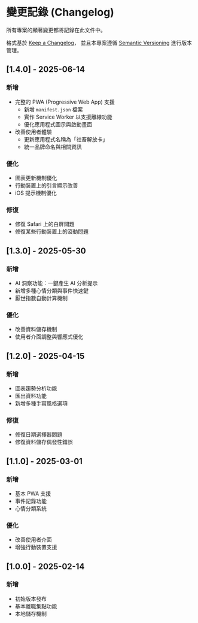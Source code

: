 <!--
  📦 模組：CHANGELOG
  🕒 最後更新：2025-06-14T04:08:54+08:00
  🧑‍💻 作者/更新者：@s123104
  🔢 版本：v1.4.0
  📝 摘要：初始版本變更記錄
-->

# 變更記錄 (Changelog)

所有專案的顯著變更都將記錄在此文件中。

格式基於 [Keep a Changelog](https://keepachangelog.com/zh-TW/1.0.0/)，
並且本專案遵循 [Semantic Versioning](https://semver.org/lang/zh-TW/) 進行版本管理。

## [1.4.0] - 2025-06-14

### 新增

- 完整的 PWA (Progressive Web App) 支援
  - 新增 `manifest.json` 檔案
  - 實作 Service Worker 以支援離線功能
  - 優化應用程式圖示與啟動畫面
- 改善使用者體驗
  - 更新應用程式名稱為「社畜解放卡」
  - 統一品牌命名與相關資訊

### 優化

- 圖表更新機制優化
- 行動裝置上的引言顯示改善
- iOS 提示機制優化

### 修復

- 修復 Safari 上的白屏問題
- 修復某些行動裝置上的滾動問題

## [1.3.0] - 2025-05-30

### 新增

- AI 洞察功能：一鍵產生 AI 分析提示
- 新增多種心情分類與事件快速鍵
- 厭世指數自動計算機制

### 優化

- 改善資料儲存機制
- 使用者介面調整與響應式優化

## [1.2.0] - 2025-04-15

### 新增

- 圖表趨勢分析功能
- 匯出資料功能
- 新增多種手寫風格選項

### 修復

- 修復日期選擇器問題
- 修復資料儲存偶發性錯誤

## [1.1.0] - 2025-03-01

### 新增

- 基本 PWA 支援
- 事件記錄功能
- 心情分類系統

### 優化

- 改善使用者介面
- 增強行動裝置支援

## [1.0.0] - 2025-02-14

### 新增

- 初始版本發布
- 基本離職集點功能
- 本地儲存機制
